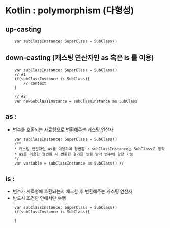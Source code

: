 # Kotlin : polymorphism (다형성)

## up-casting
```
    var subClassInstance: SuperClass = SubClass()
```
## down-casting (캐스팅 연산자인 as 혹은 is 를 이용)
```
    var subClassInstance: SuperClass = SubClass()
    // #1
    if(subClassInstance is SubClass){
        // context
    }
    
    // #2
    var newSubClassInstance = subClassInstance as SubClass
```

## as : 
 - 변수를 호환되는 자료형으로 변환해주는 캐스팅 연산자
```
    var subClassInstance: SuperClass = SubClass()
    /**
    * 캐스팅 연산자인 as를 이용하여 형변환 : subClassInstance는 SubClass로 동작
    * as를 이용한 형변환 시 변환한 결과를 반환 받아 변수에 할당 가능
    */
    var variable = subClassInstance as SubClass() // 
```

## is : 
 - 변수가 자료형에 호환되는지 체크한 후 변환해주는 캐스팅 연산자
 - 반드시 조건만 안에서만 수행
```
    var subClassInstance: SuperClass = SubClass()
    if(subClassInstance is SubClass){
        
    }
```